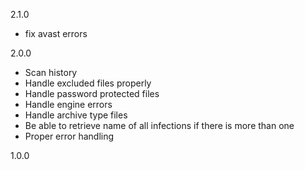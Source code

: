 2.1.0
- fix avast errors

2.0.0
- Scan history
- Handle excluded files properly
- Handle password protected files
- Handle engine errors
- Handle archive type files
- Be able to retrieve name of all infections if there is more than one
- Proper error handling

1.0.0

